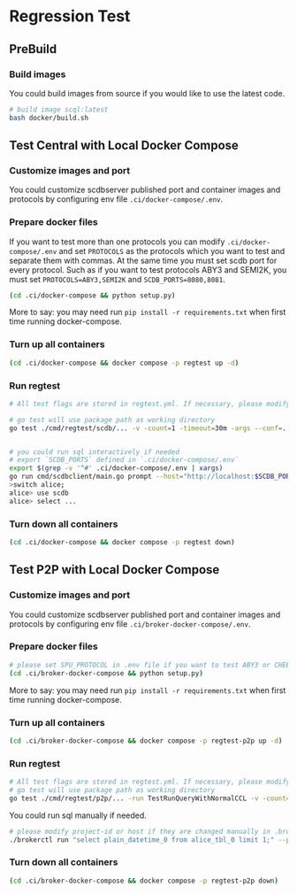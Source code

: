 # Regression Test

## PreBuild

### Build images

You could build images from source if you would like to use the latest code.

```bash
# build image scql:latest
bash docker/build.sh
```

## Test Central with Local Docker Compose

### Customize images and port

You could customize scdbserver published port and container images and protocols by configuring env file `.ci/docker-compose/.env`.

### Prepare docker files

If you want to test more than one protocols you can modify `.ci/docker-compose/.env` and set `PROTOCOLS` as the protocols which you want to test and separate them with commas. At the same time you must set scdb port for every protocol. Such as if you want to test protocols ABY3 and SEMI2K, you must set `PROTOCOLS=ABY3,SEMI2K` and `SCDB_PORTS=8080,8081`.

```bash
(cd .ci/docker-compose && python setup.py)
```

More to say: you may need run `pip install -r requirements.txt` when first time running docker-compose.

### Turn up all containers

```bash
(cd .ci/docker-compose && docker compose -p regtest up -d)
```

### Run regtest

```bash
# All test flags are stored in regtest.yml. If necessary, please modify the corresponding parameters in regtest.yml before running the tests.

# go test will use package path as working directory
go test ./cmd/regtest/scdb/... -v -count=1 -timeout=30m -args --conf=../../../.ci/docker-compose/regtest.yml


# you could run sql interactively if needed
# export `SCDB_PORTS` defined in `.ci/docker-compose/.env`
export $(grep -v '^#' .ci/docker-compose/.env | xargs)
go run cmd/scdbclient/main.go prompt --host="http://localhost:$SCDB_PORTS"
>switch alice;
alice> use scdb
alice> select ...
```

### Turn down all containers

```bash
(cd .ci/docker-compose && docker compose -p regtest down)
```

## Test P2P with Local Docker Compose

### Customize images and port

You could customize scdbserver published port and container images and protocols by configuring env file `.ci/broker-docker-compose/.env`.

### Prepare docker files

```bash
# please set SPU_PROTOCOL in .env file if you want to test ABY3 or CHEETAH
(cd .ci/broker-docker-compose && python setup.py)
```

More to say: you may need run `pip install -r requirements.txt` when first time running docker-compose.

### Turn up all containers

```bash
(cd .ci/broker-docker-compose && docker compose -p regtest-p2p up -d)
```

### Run regtest

```bash
# All test flags are stored in regtest.yml. If necessary, please modify the corresponding parameters in regtest.yml before running the tests.
# go test will use package path as working directory
go test ./cmd/regtest/p2p/... -run TestRunQueryWithNormalCCL -v -count=1 -timeout=30m -args --conf=../../../.ci/broker-docker-compose/regtest.yml
```

You could run sql manually if needed.
```bash
# please modify project-id or host if they are changed manually in .broker-docker-compose/.env
./brokerctl run "select plain_datetime_0 from alice_tbl_0 limit 1;" --project-id "scdb_SEMI2K" --host http://127.0.0.1:8880 --timeout 30
```

### Turn down all containers

```bash
(cd .ci/broker-docker-compose && docker compose -p regtest-p2p down)
```